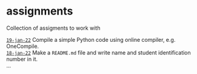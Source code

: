 # assignments
Collection of assigments to work with

[`19-jan-22`](02) Compile a simple Python code using online compiler, e.g. OneCompile. \
[`18-jan-22`](01) Make a `README.md` file and write name and student identification number in it. \
[]() ...
